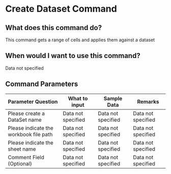 <!--TITLE: Create Dataset Command -->
<!-- SUBTITLE: a command in the Excel Commands group -->
# Create Dataset Command


## What does this command do?
This command gets a range of cells and applies them against a dataset


## When would I want to use this command?
Data not specified


## Command Parameters
| Parameter Question   	| What to input  	|  Sample Data 	| Remarks  	|
| ---                    | ---               | ---           | ---       |
|Please create a DataSet name|Data not specified|Data not specified|Data not specified|
|Please indicate the workbook file path|Data not specified|Data not specified|Data not specified|
|Please indicate the sheet name|Data not specified|Data not specified|Data not specified|
|Comment Field (Optional)|Data not specified|Data not specified|Data not specified|


